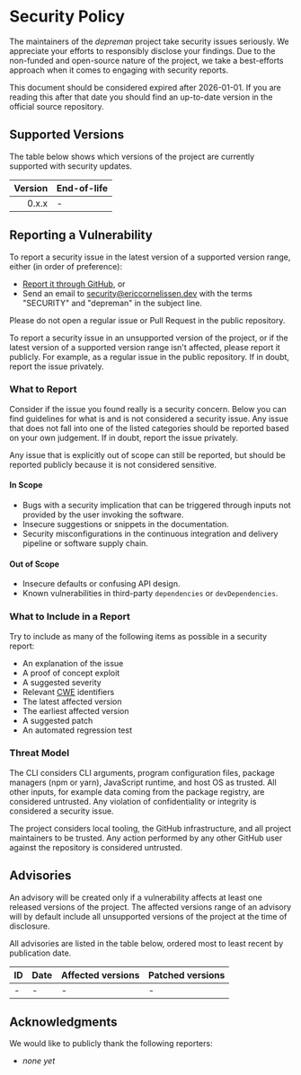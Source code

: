<!-- SPDX-License-Identifier: CC0-1.0 -->

# Security Policy

The maintainers of the _depreman_ project take security issues seriously. We
appreciate your efforts to responsibly disclose your findings. Due to the
non-funded and open-source nature of the project, we take a best-efforts
approach when it comes to engaging with security reports.

This document should be considered expired after 2026-01-01. If you are
reading this after that date you should find an up-to-date version in the
official source repository.

## Supported Versions

The table below shows which versions of the project are currently supported
with security updates.

| Version | End-of-life |
| ------: | :---------- |
|   0.x.x | -           |

## Reporting a Vulnerability

To report a security issue in the latest version of a supported version range,
either (in order of preference):

- [Report it through GitHub][new github advisory], or
- Send an email to [security@ericcornelissen.dev] with the terms "SECURITY" and
  "depreman" in the subject line.

Please do not open a regular issue or Pull Request in the public repository.

To report a security issue in an unsupported version of the project, or if the
latest version of a supported version range isn't affected, please report it
publicly. For example, as a regular issue in the public repository. If in doubt,
report the issue privately.

[new github advisory]: https://github.com/ericcornelissen/depreman/security/advisories/new
[security@ericcornelissen.dev]: mailto:security@ericcornelissen.dev?subject=SECURITY%20%28depreman%29

### What to Report

Consider if the issue you found really is a security concern. Below you can find
guidelines for what is and is not considered a security issue. Any issue that
does not fall into one of the listed categories should be reported based on your
own judgement. If in doubt, report the issue privately.

Any issue that is explicitly out of scope can still be reported, but should be
reported publicly because it is not considered sensitive.

#### In Scope

- Bugs with a security implication that can be triggered through inputs not
  provided by the user invoking the software.
- Insecure suggestions or snippets in the documentation.
- Security misconfigurations in the continuous integration and delivery pipeline
  or software supply chain.

#### Out of Scope

- Insecure defaults or confusing API design.
- Known vulnerabilities in third-party `dependencies` or `devDependencies`.

### What to Include in a Report

Try to include as many of the following items as possible in a security report:

- An explanation of the issue
- A proof of concept exploit
- A suggested severity
- Relevant [CWE] identifiers
- The latest affected version
- The earliest affected version
- A suggested patch
- An automated regression test

[cwe]: https://cwe.mitre.org/

### Threat Model

The CLI considers CLI arguments, program configuration files, package managers
(npm or yarn), JavaScript runtime, and host OS as trusted. All other inputs, for
example data coming from the package registry, are considered untrusted. Any
violation of confidentiality or integrity is considered a security issue.

The project considers local tooling, the GitHub infrastructure, and all project
maintainers to be trusted. Any action performed by any other GitHub user against
the repository is considered untrusted.

## Advisories

An advisory will be created only if a vulnerability affects at least one
released versions of the project. The affected versions range of an advisory
will by default include all unsupported versions of the project at the time of
disclosure.

All advisories are listed in the table below, ordered most to least recent by
publication date.

| ID               | Date       | Affected versions | Patched versions |
| :--------------- | :--------- | :---------------- | :--------------- |
| -                | -          | -                 | -                |

## Acknowledgments

We would like to publicly thank the following reporters:

- _none yet_
